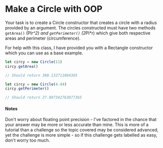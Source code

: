 # Make a Circle with OOP


Your task is to create a Circle constructor that creates a circle with a radius provided by an argument. The circles constructed must have two methods `getArea()` (PI*r^2) and `getPerimeter()` (2*PI*r) which give both respective areas and perimeter (circumference).

For help with this class, I have provided you with a Rectangle constructor which you can use as a base example.
```js 
let circy = new Circle(11)
circy.getArea()

// Should return 380.132711084365

let circy = new Circle(4.44)
circy.getPerimeter()

// Should return 27.897342763877365
```

#### Notes

Don't worry about floating point precision - I've factored in the chance that your answer may be more or less accurate than mine. This is more of a tutorial than a challenge so the topic covered may be considered advanced, yet the challenge is more simple - so if this challenge gets labelled as easy, don't worry too much.